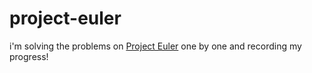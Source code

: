 # project-euler

i'm solving the problems on [Project Euler](https://projecteuler.net) one by one and recording my progress! 
